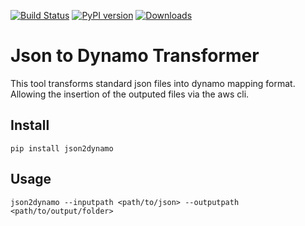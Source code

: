 [![Build Status](https://travis-ci.com/allankp/json2dynamo.svg?branch=master)](https://travis-ci.com/allankp/json2dynamo)
[![PyPI version](https://badge.fury.io/py/json2dynamo.svg)](https://badge.fury.io/py/json2dynamo)
[![Downloads](https://pepy.tech/badge/json2dynamo)](https://pepy.tech/project/json2dynamo)


# Json to Dynamo Transformer
This tool transforms standard json files into dynamo mapping format. 
Allowing the insertion of the outputed files via the aws cli.


## Install
`pip install json2dynamo`

## Usage
`json2dynamo --inputpath <path/to/json> --outputpath <path/to/output/folder>`